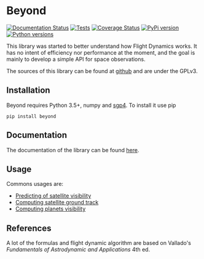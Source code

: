 Beyond
======

[![Documentation Status](http://readthedocs.org/projects/beyond/badge/?version=latest)](http://beyond.readthedocs.io/en/latest/?badge=latest)
[![Tests](https://travis-ci.org/galactics/beyond.svg?branch=master)](https://travis-ci.org/galactics/beyond)
[![Coverage Status](https://coveralls.io/repos/github/galactics/beyond/badge.svg?branch=master)](https://coveralls.io/github/galactics/beyond?branch=master)
[![PyPi version](https://img.shields.io/pypi/v/beyond.svg)](https://pypi.python.org/pypi/beyond)
[![Python versions](https://img.shields.io/pypi/pyversions/beyond.svg)](https://pypi.python.org/pypi/beyond)

This library was started to better understand how Flight Dynamics works. It
has no intent of efficiency nor performance at the moment, and the goal is
mainly to develop a simple API for space observations.

The sources of this library can be found at [github](https://github.com/galactics/beyond) and
are under the GPLv3.

Installation
------------

Beyond requires Python 3.5+, numpy and [sgp4](https://github.com/brandon-rhodes/python-sgp4). To install it use pip

    pip install beyond

Documentation
-------------

The documentation of the library can be found [here](http://beyond.readthedocs.io/en/latest/).

Usage
-----

Commons usages are:

*   [Predicting of satellite visibility](http://beyond.readthedocs.io/en/latest//examples.html#station-pointings)
*   [Computing satellite ground track](http://beyond.readthedocs.io/en/latest//examples.html#ground-track)
*   [Computing planets visibility](http://beyond.readthedocs.io/en/latest//examples.html#jupiter-and-its-moons)

References
----------

A lot of the formulas and flight dynamic algorithm are based on Vallado's
_Fundamentals of Astrodynamic and Applications_ 4th ed.
